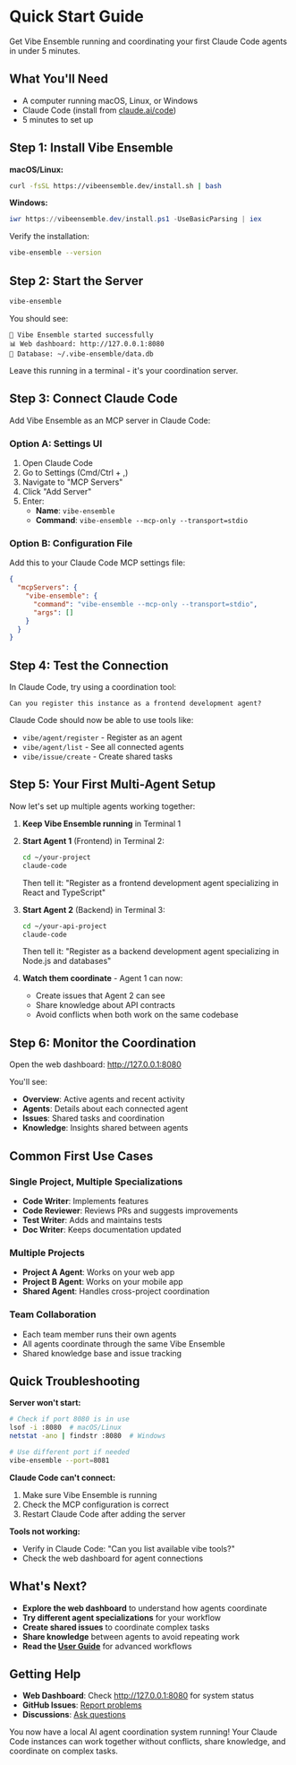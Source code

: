 # Quick Start Guide

Get Vibe Ensemble running and coordinating your first Claude Code agents in under 5 minutes.

## What You'll Need

- A computer running macOS, Linux, or Windows
- Claude Code (install from [claude.ai/code](https://claude.ai/code))
- 5 minutes to set up

## Step 1: Install Vibe Ensemble

**macOS/Linux:**
```bash
curl -fsSL https://vibeensemble.dev/install.sh | bash
```

**Windows:**
```powershell
iwr https://vibeensemble.dev/install.ps1 -UseBasicParsing | iex
```

Verify the installation:
```bash
vibe-ensemble --version
```

## Step 2: Start the Server

```bash
vibe-ensemble
```

You should see:
```
🚀 Vibe Ensemble started successfully
📊 Web dashboard: http://127.0.0.1:8080
💾 Database: ~/.vibe-ensemble/data.db
```

Leave this running in a terminal - it's your coordination server.

## Step 3: Connect Claude Code

Add Vibe Ensemble as an MCP server in Claude Code:

### Option A: Settings UI
1. Open Claude Code
2. Go to Settings (Cmd/Ctrl + ,)
3. Navigate to "MCP Servers"
4. Click "Add Server"
5. Enter:
   - **Name**: `vibe-ensemble`
   - **Command**: `vibe-ensemble --mcp-only --transport=stdio`

### Option B: Configuration File
Add this to your Claude Code MCP settings file:

```json
{
  "mcpServers": {
    "vibe-ensemble": {
      "command": "vibe-ensemble --mcp-only --transport=stdio",
      "args": []
    }
  }
}
```

## Step 4: Test the Connection

In Claude Code, try using a coordination tool:

```
Can you register this instance as a frontend development agent?
```

Claude Code should now be able to use tools like:
- `vibe/agent/register` - Register as an agent
- `vibe/agent/list` - See all connected agents
- `vibe/issue/create` - Create shared tasks

## Step 5: Your First Multi-Agent Setup

Now let's set up multiple agents working together:

1. **Keep Vibe Ensemble running** in Terminal 1

2. **Start Agent 1** (Frontend) in Terminal 2:
   ```bash
   cd ~/your-project
   claude-code
   ```
   Then tell it: "Register as a frontend development agent specializing in React and TypeScript"

3. **Start Agent 2** (Backend) in Terminal 3:
   ```bash
   cd ~/your-api-project  
   claude-code
   ```
   Then tell it: "Register as a backend development agent specializing in Node.js and databases"

4. **Watch them coordinate** - Agent 1 can now:
   - Create issues that Agent 2 can see
   - Share knowledge about API contracts
   - Avoid conflicts when both work on the same codebase

## Step 6: Monitor the Coordination

Open the web dashboard: http://127.0.0.1:8080

You'll see:
- **Overview**: Active agents and recent activity
- **Agents**: Details about each connected agent
- **Issues**: Shared tasks and coordination
- **Knowledge**: Insights shared between agents

## Common First Use Cases

### Single Project, Multiple Specializations
- **Code Writer**: Implements features
- **Code Reviewer**: Reviews PRs and suggests improvements
- **Test Writer**: Adds and maintains tests
- **Doc Writer**: Keeps documentation updated

### Multiple Projects
- **Project A Agent**: Works on your web app
- **Project B Agent**: Works on your mobile app  
- **Shared Agent**: Handles cross-project coordination

### Team Collaboration
- Each team member runs their own agents
- All agents coordinate through the same Vibe Ensemble
- Shared knowledge base and issue tracking

## Quick Troubleshooting

**Server won't start:**
```bash
# Check if port 8080 is in use
lsof -i :8080  # macOS/Linux
netstat -ano | findstr :8080  # Windows

# Use different port if needed
vibe-ensemble --port=8081
```

**Claude Code can't connect:**
1. Make sure Vibe Ensemble is running
2. Check the MCP configuration is correct
3. Restart Claude Code after adding the server

**Tools not working:**
- Verify in Claude Code: "Can you list available vibe tools?"
- Check the web dashboard for agent connections

## What's Next?

- **Explore the web dashboard** to understand how agents coordinate
- **Try different agent specializations** for your workflow
- **Create shared issues** to coordinate complex tasks
- **Share knowledge** between agents to avoid repeating work
- **Read the [User Guide](../user-guide.md)** for advanced workflows

## Getting Help

- **Web Dashboard**: Check http://127.0.0.1:8080 for system status
- **GitHub Issues**: [Report problems](https://github.com/siy/vibe-ensemble-mcp/issues)
- **Discussions**: [Ask questions](https://github.com/siy/vibe-ensemble-mcp/discussions)

You now have a local AI agent coordination system running! Your Claude Code instances can work together without conflicts, share knowledge, and coordinate on complex tasks.